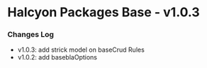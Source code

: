 # Halcyon Packages Base - v1.0.3 #


### Changes Log ###
- v1.0.3: add strick model on baseCrud Rules
- v1.0.2: add baseblaOptions